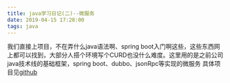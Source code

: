 ```yaml
---
title: java学习日记(二)--微服务
date: 2019-04-15 17:28:00
tags: java
---
```

我们直接上项目，不在弄什么java语法啊、spring boot入门啊这些，这些东西网上都可以找到，大部分人搭个环境写个CURD也没什么难度。这里用的是之前公司java技术线的基础框架，spring boot、dubbo、jsonRpc等实现的微服务
具体项目见[github](https://github.com/Sungq1990/user-service)
